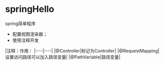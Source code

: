 # springHello
spring简单程序
+ 配置视图渲染器；
+ 使用注释开发

|注释｜作用｜
|:---|:---|
|@Controller|标记为Controller|
|@RequestMapping|设置访问路径可以加入路径变量|
|@PathVariable|路径变量|

  
